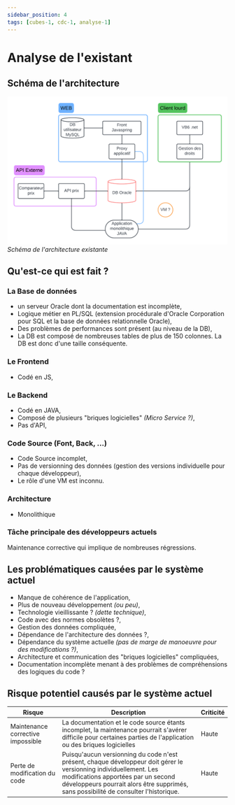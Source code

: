 ```yaml
---
sidebar_position: 4
tags: [cubes-1, cdc-1, analyse-1]
---
```


# Analyse de l'existant

## Schéma de l'architecture 
![Schéma de l'architecture existante](./assets/analyse_architecture.png)
*Schéma de l'architecture existante*

## Qu'est-ce qui est fait ?
### La Base de données
- un serveur Oracle dont la documentation est incomplète,
- Logique métier en PL/SQL (extension procédurale d'Oracle Corporation pour SQL et la base de données relationnelle Oracle),
- Des problèmes de performances sont présent (au niveau de la DB),
- La DB est composé de nombreuses tables de plus de 150 colonnes. La DB est donc d'une taille conséquente.
### Le Frontend
- Codé en JS,
### Le Backend
- Codé en JAVA,
- Composé de plusieurs "briques logicielles" *(Micro Service ?)*,
- Pas d'API,
### Code Source (Font, Back, ...)
- Code Source incomplet,
- Pas de versionning des données (gestion des versions individuelle pour chaque développeur),
- Le rôle d'une VM est inconnu.
### Architecture
- Monolithique
### Tâche principale des développeurs actuels
Maintenance corrective qui implique de nombreuses régressions.

## Les problématiques causées par le système actuel
- Manque de cohérence de l'application,
- Plus de nouveau développement *(ou peu)*,
- Technologie vieillissante ? *(dette technique)*,
- Code avec des normes obsolètes ?,
- Gestion des données compliquée,
- Dépendance de l'architecture des données ?,
- Dépendance du système actuelle *(pas de marge de manoeuvre pour des modifications ?)*,
- Architecture et communication des "briques logicielles" compliquées,
- Documentation incomplète menant à des problèmes de compréhensions des logiques du code ?

## Risque potentiel causés par le système actuel
| Risque | Description | Criticité |
|--------|-------------|-----------|
|Maintenance corrective impossible|La documentation et le code source étants incomplet, la maintenance pourrait s'avérer difficile pour certaines parties de l'application ou des briques logicielles| Haute |
|Perte de modification du code|Puisqu'aucun versionning du code n'est présent, chaque développeur doit gérer le versionning individuellement. Les modifications apportées par un second développeurs pourrait alors être supprimés, sans possibilité de consulter l'historique.| Haute |